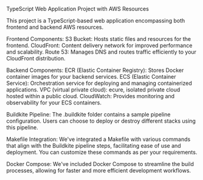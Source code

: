 TypeScript Web Application Project with AWS Resources

This project is a TypeScript-based web application encompassing both frontend and backend AWS resources.

Frontend Components:
S3 Bucket: Hosts static files and resources for the frontend.
CloudFront: Content delivery network for improved performance and scalability.
Route 53: Manages DNS and routes traffic efficiently to your CloudFront distribution.

Backend Components:
ECR (Elastic Container Registry): Stores Docker container images for your backend services.
ECS (Elastic Container Service): Orchestration service for deploying and managing containerized applications.
VPC (virtual private cloud): ecure, isolated private cloud hosted within a public cloud.
CloudWatch: Provides monitoring and observability for your ECS containers.

Buildkite Pipeline:
The .buildkite folder contains a sample pipeline configuration. Users can choose to deploy or destroy different stacks using this pipeline.

Makefile Integration:
We've integrated a Makefile with various commands that align with the Buildkite pipeline steps, facilitating ease of use and deployment. You can customize these commands as per your requirements.

Docker Compose:
We've included Docker Compose to streamline the build processes, allowing for faster and more efficient development workflows.
